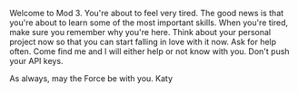 Welcome to Mod 3. You're about to feel very tired. The good news is that you're about to learn some of the most important
skills. When you're tired, make sure you remember why you're here. Think about your personal project now so that you can start
falling in love with it now. Ask for help often. Come find me and I will either help or not know with you. Don't push your API
keys.

As always, may the Force be with you.
Katy
